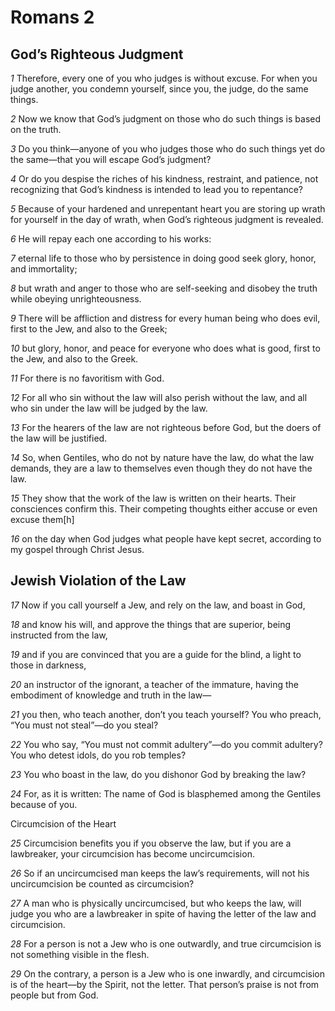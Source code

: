 # Romans 2

## God’s Righteous Judgment

*1* Therefore, every one of you who judges is without excuse. For when you judge another, you condemn yourself, since you, the judge, do the same things. 

*2* Now we know that God’s judgment on those who do such things is based on the truth. 

*3* Do you think—anyone of you who judges those who do such things yet do the same—that you will escape God’s judgment? 

*4* Or do you despise the riches of his kindness, restraint, and patience, not recognizing that God’s kindness is intended to lead you to repentance? 

*5* Because of your hardened and unrepentant heart you are storing up wrath for yourself in the day of wrath, when God’s righteous judgment is revealed. 

*6* He will repay each one according to his works:

*7* eternal life to those who by persistence in doing good seek glory, honor, and immortality; 

*8* but wrath and anger to those who are self-seeking and disobey the truth while obeying unrighteousness. 

*9* There will be affliction and distress for every human being who does evil, first to the Jew, and also to the Greek; 

*10* but glory, honor, and peace for everyone who does what is good, first to the Jew, and also to the Greek. 

*11* For there is no favoritism with God.

*12* For all who sin without the law will also perish without the law, and all who sin under the law will be judged by the law. 

*13* For the hearers of the law are not righteous before God, but the doers of the law will be justified.

*14* So, when Gentiles, who do not by nature have the law, do what the law demands, they are a law to themselves even though they do not have the law. 

*15* They show that the work of the law is written on their hearts. Their consciences confirm this. Their competing thoughts either accuse or even excuse them[h] 

*16* on the day when God judges what people have kept secret, according to my gospel through Christ Jesus.

## Jewish Violation of the Law

*17* Now if you call yourself a Jew, and rely on the law, and boast in God, 

*18* and know his will, and approve the things that are superior, being instructed from the law, 

*19* and if you are convinced that you are a guide for the blind, a light to those in darkness, 

*20* an instructor of the ignorant, a teacher of the immature, having the embodiment of knowledge and truth in the law— 

*21* you then, who teach another, don’t you teach yourself? You who preach, “You must not steal”—do you steal? 

*22* You who say, “You must not commit adultery”—do you commit adultery? You who detest idols, do you rob temples? 

*23* You who boast in the law, do you dishonor God by breaking the law?

*24* For, as it is written: The name of God is blasphemed among the Gentiles because of you.

Circumcision of the Heart


*25* Circumcision benefits you if you observe the law, but if you are a lawbreaker, your circumcision has become uncircumcision. 

*26* So if an uncircumcised man keeps the law’s requirements, will not his uncircumcision be counted as circumcision? 

*27* A man who is physically uncircumcised, but who keeps the law, will judge you who are a lawbreaker in spite of having the letter of the law and circumcision. 

*28* For a person is not a Jew who is one outwardly, and true circumcision is not something visible in the flesh. 

*29* On the contrary, a person is a Jew who is one inwardly, and circumcision is of the heart—by the Spirit, not the letter. That person’s praise is not from people but from God.